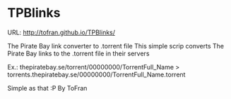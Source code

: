 TPBlinks
========

URL: http://tofran.github.io/TPBlinks/

The Pirate Bay link converter to .torrent file
This simple scrip converts The Pirate Bay links to the .torrent file in their servers

Ex.:
 thepiratebay.se/torrent/00000000/TorrentFull_Name	>	torrents.thepiratebay.se/00000000/TorrentFull_Name.torrent


Simple as that :P
By ToFran